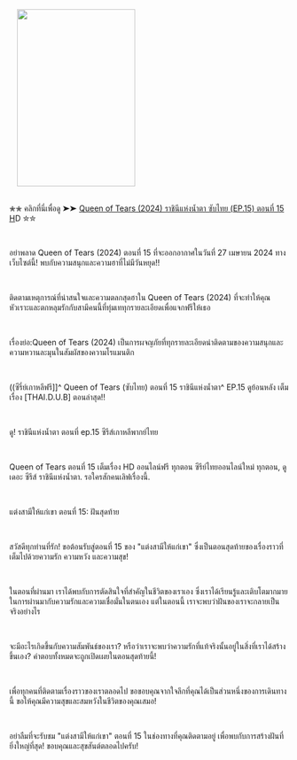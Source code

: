 <p><br /></p><div class="separator" style="clear: both; text-align: left;"><a href="https://blogger.googleusercontent.com/img/b/R29vZ2xl/AVvXsEhBCy9Pn5Huq4mvaTbmRGo-NYZzoH8NeSOWZjGZxBKvDueWgo2IpUBYV7cz8t_hABc54lOkStpgRGttl7vbI1iGBdjP1p2caAwva95CYHJQsJ-Ldcdkz1S-G6ahJk1X9q2SAWPpFvx3BndJQlTmAAQkepfGO7IbtPFJhGUwGOslGXP0c3xhe0PoEByW6SA/s2222/queens.jpg" style="margin-left: 1em; margin-right: 1em;"><img border="0" data-original-height="2222" data-original-width="1482" height="320" src="https://blogger.googleusercontent.com/img/b/R29vZ2xl/AVvXsEhBCy9Pn5Huq4mvaTbmRGo-NYZzoH8NeSOWZjGZxBKvDueWgo2IpUBYV7cz8t_hABc54lOkStpgRGttl7vbI1iGBdjP1p2caAwva95CYHJQsJ-Ldcdkz1S-G6ahJk1X9q2SAWPpFvx3BndJQlTmAAQkepfGO7IbtPFJhGUwGOslGXP0c3xhe0PoEByW6SA/s320/queens.jpg" width="213" /></a></div><br /><p>✮✮ คลิกที่นี่เพื่อดู ➤➤ <a href="https://www.filmsortie.com/tv/215720-1-15/45576-47932-51032-50668-50773.html">Queen of Tears (2024) ราชินีแห่งน้ำตา ซับไทย (EP.15) ตอนที่ 15 H</a>D ✮✮</p><p><br /></p><p>อย่าพลาด Queen of Tears (2024) ตอนที่ 15 ที่จะออกอากาศในวันที่ 27 เมษายน 2024 ทางเว็บไซต์นี้! พบกับความสนุกและความฮาที่ไม่มีวันหยุด!!</p><p><br /></p><p>ติดตามเหตุการณ์ที่น่าสนใจและความตลกสุดฮาใน Queen of Tears (2024) ที่จะทำให้คุณหัวเราะและตกหลุมรักกับสามีคนนี้ที่ทุ่มเททุกรายละเอียดเพื่อแจกฟรีให้เธอ</p><p><br /></p><p>เรื่องย่อ:Queen of Tears (2024) เป็นการผจญภัยที่ทุกรายละเอียดน่าติดตามของความสนุกและความหวานละมุนในสัมผัสของความโรแมนติก</p><p><br /></p><p>((ซีรี่ย์เกาหลีฟรี]]^ Queen of Tears (ซับไทย) ตอนที่ 15 ราชินีแห่งน้ำตา^ EP.15 ดูย้อนหลัง เต็มเรื่อง [THAI.D.U.B] ตอนล่าสุด!!</p><p><br /></p><p>ดู! ราชินีแห่งน้ำตา ตอนที่ ep.15 ซีรีส์เกาหลีพากย์ไทย</p><p><br /></p><p>Queen of Tears ตอนที่ 15 เต็มเรื่อง HD ออนไลน์ฟรี ทุกตอน ซีรีย์ไทยออนไลน์ใหม่ ทุกตอน, ดูเดอะ ซีรีส์ ราชินีแห่งน้ำตา. รอใครสักคนเลิฟเรื่องนี้.</p><p><br /></p><p>แต่งสามีให้แก่เขา ตอนที่ 15: ฝันสุดท้าย</p><p><br /></p><p>สวัสดีทุกท่านที่รัก! ขอต้อนรับสู่ตอนที่ 15 ของ "แต่งสามีให้แก่เขา" ซึ่งเป็นตอนสุดท้ายของเรื่องราวที่เต็มไปด้วยความรัก ความหวัง และความสุข!</p><p><br /></p><p>ในตอนที่ผ่านมา เราได้พบกับการตัดสินใจที่สำคัญในชีวิตของเราเอง ซึ่งเราได้เรียนรู้และเติบโตมากมายในการผ่านมากับความรักและความเชื่อมั่นในตนเอง แต่ในตอนนี้ เราจะพบว่าฝันของเราจะกลายเป็นจริงอย่างไร</p><p><br /></p><p>จะมีอะไรเกิดขึ้นกับความสัมพันธ์ของเรา? หรือว่าเราจะพบว่าความรักที่แท้จริงนั้นอยู่ในสิ่งที่เราได้สร้างขึ้นเอง? คำตอบทั้งหมดจะถูกเปิดเผยในตอนสุดท้ายนี้!</p><p><br /></p><p>เพื่อทุกคนที่ติดตามเรื่องราวของเราตลอดไป ขอขอบคุณจากใจลึกที่คุณได้เป็นส่วนหนึ่งของการเดินทางนี้ ขอให้คุณมีความสุขและสมหวังในชีวิตของคุณเสมอ!</p><p><br /></p><p>อย่าลืมที่จะรับชม "แต่งสามีให้แก่เขา" ตอนที่ 15 ในช่องทางที่คุณติดตามอยู่ เพื่อพบกับการสร้างฝันที่ยิ่งใหญ่ที่สุด! ขอบคุณและสุขสันต์ตลอดไปครับ!</p>

<!--

**Here are some ideas to get you started:**

🙋‍♀️ A short introduction - what is your organization all about?
🌈 Contribution guidelines - how can the community get involved?
👩‍💻 Useful resources - where can the community find your docs? Is there anything else the community should know?
🍿 Fun facts - what does your team eat for breakfast?
🧙 Remember, you can do mighty things with the power of [Markdown](https://docs.github.com/github/writing-on-github/getting-started-with-writing-and-formatting-on-github/basic-writing-and-formatting-syntax)
-->
